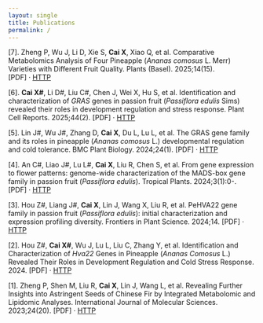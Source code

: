 ```yaml
---
layout: single
title: Publications
permalink: /
---
```


[7]. Zheng P, Wu J, Li D, Xie S, **Cai X**, Xiao Q, et al. Comparative Metabolomics Analysis of Four Pineapple (_Ananas comosus_ L. Merr) Varieties with Different Fruit Quality. Plants (Basel). 2025;14(15).  
   [PDF] · [HTTP](https://doi.org/10.3390/plants14152400)

[6]. **Cai X#**, Li D#, Liu C#, Chen J, Wei X, Hu S, et al. Identification and characterization of _GRAS_ genes in passion fruit (_Passiflora edulis_ Sims) revealed their roles in development regulation and stress response. Plant Cell Reports. 2025;44(2).
   [PDF] · [HTTP](https://doi.org/10.1007/s00299-025-03432-x)

[5]. Lin J#, Wu J#, Zhang D, **Cai X**, Du L, Lu L, et al. The GRAS gene family and its roles in pineapple (_Ananas comosus_ L.) developmental regulation and cold tolerance. BMC Plant Biology. 2024;24(1).
   [PDF] · [HTTP](https://doi.org/10.1186/s12870-024-05913-9)

[4]. An C#, Liao J#, Lu L#, **Cai X**, Liu R, Chen S, et al. From gene expression to flower patterns: genome-wide characterization of the MADS-box gene family in passion fruit (_Passiflora edulis_). Tropical Plants. 2024;3(1):0-.
   [PDF] · [HTTP](https://doi.org/10.48130/tp-0024-0004)

[3]. Hou Z#, Liang J#, **Cai X**, Lin J, Wang X, Liu R, et al. PeHVA22 gene family in passion fruit (_Passiflora edulis_): initial characterization and expression profiling diversity. Frontiers in Plant Science. 2024;14.
   [PDF] · [HTTP](https://doi.org/10.3389/fpls.2023.1279001)
   
[2]. Hou Z#, **Cai X#**, Wu J, Lu L, Liu C, Zhang Y, et al. Identification and Characterization of _Hva22_ Genes in Pineapple (_Ananas Comosus_ L.) Revealed Their Roles in Development Regulation and Cold Stress Response. 2024.
   [PDF] · [HTTP](https://doi.org/10.2139/ssrn.4966051)
   
[1]. Zheng P, Shen M, Liu R, **Cai X**, Lin J, Wang L, et al. Revealing Further Insights into Astringent Seeds of Chinese Fir by Integrated Metabolomic and Lipidomic Analyses. International Journal of Molecular Sciences. 2023;24(20).
   [PDF] · [HTTP](https://doi.org/10.3390/ijms242015103)
